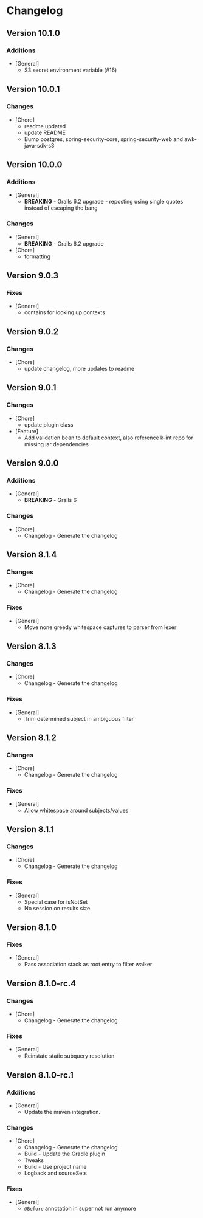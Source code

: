 # Changelog

## Version 10.1.0

### Additions
* [General]
	* S3 secret environment variable (#16)

## Version 10.0.1

### Changes
* [Chore]
	* readme updated
	* update README
	* Bump postgres, spring-security-core, spring-security-web and awk-java-sdk-s3

## Version 10.0.0

### Additions
* [General]
	* **BREAKING** -  Grails 6.2 upgrade - reposting using single quotes instead of escaping the bang

### Changes
* [General]
	* **BREAKING** -  Grails 6.2 upgrade
* [Chore]
	* formatting

## Version 9.0.3

### Fixes
* [General]
	* contains for looking up contexts

## Version 9.0.2

### Changes
* [Chore]
	* update changelog, more updates to readme

## Version 9.0.1

### Changes
* [Chore]
	* update plugin class
* [Feature]
	* Add validation bean to default context, also reference k-int repo for missing jar dependencies

## Version 9.0.0

### Additions
* [General]
	* **BREAKING** -  Grails 6

### Changes
* [Chore]
	* Changelog - Generate the changelog

## Version 8.1.4

### Changes
* [Chore]
	* Changelog - Generate the changelog

### Fixes
* [General]
	* Move none greedy whitespace captures to parser from lexer

## Version 8.1.3

### Changes
* [Chore]
	* Changelog - Generate the changelog

### Fixes
* [General]
	* Trim determined subject in ambiguous filter

## Version 8.1.2

### Changes
* [Chore]
	* Changelog - Generate the changelog

### Fixes
* [General]
	* Allow whitespace around subjects/values

## Version 8.1.1

### Changes
* [Chore]
	* Changelog - Generate the changelog

### Fixes
* [General]
	* Special case for isNotSet
	* No session on results size.

## Version 8.1.0

### Fixes
* [General]
	* Pass association stack as root entry to filter walker

## Version 8.1.0-rc.4

### Changes
* [Chore]
	* Changelog - Generate the changelog

### Fixes
* [General]
	* Reinstate static subquery resolution

## Version 8.1.0-rc.1

### Additions
* [General]
	* Update the maven integration.

### Changes
* [Chore]
	* Changelog - Generate the changelog
	* Build - Update the Gradle plugin
	* Tweaks
	* Build - Use project name
	* Logback and sourceSets

### Fixes
* [General]
	* `@Before` annotation in super not run anymore